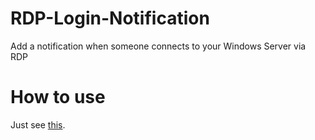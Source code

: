 # RDP-Login-Notification

Add a notification when someone connects to your Windows Server via RDP

# How to use

Just see [this](https://aka.cy/2023/10/31/How-to-make-a-automatical-notification-for-RDP/).

